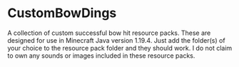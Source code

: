 # CustomBowDings
A collection of custom successful bow hit resource packs.
These are designed for use in Minecraft Java version 1.19.4.
Just add the folder(s) of your choice to the resource pack folder and they should work.
I do not claim to own any sounds or images included in these resource packs.
